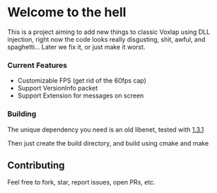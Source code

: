 # Welcome to the hell
This is a project aiming to add new things to classic Voxlap using DLL injection, right now the code looks really disgusting, shit, awful, and spaghetti... Later we fix it, or just make it worst.

### Current Features
- Customizable FPS (get rid of the 60fps cap)
- Support VersionInfo packet
- Support Extension for messages on screen

### Building
The unique dependency you need is an old libenet, tested with [1.3.1](https://github.com/lsalzman/enet/releases/tag/v1.3.1)

Then just create the build directory, and build using cmake and make

## Contributing
Feel free to fork, star, report issues, open PRs, etc.